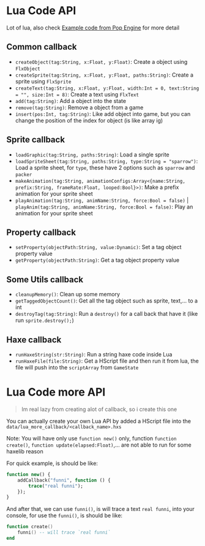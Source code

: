 # Lua Code API
Lot of lua, also check [Example code from Pop Engine](Example.md) for more detail

## Common callback
- `createObject(tag:String, x:Float, y:Float)`: Create a object using `FlxObject`
- `createSprite(tag:String, x:Float, y:Float, paths:String)`: Create a sprite using `FlxSprite`
- `createText(tag:String, x:Float, y:Float, width:Int = 0, text:String = "", size:Int = 8)`: Create a text using `FlxText`
- `add(tag:String)`: Add a object into the state
- `remove(tag:String)`: Remove a object from a game
- `insert(pos:Int, tag:String)`: Like add object into game, but you can change the position of the index for object (is like array ig)

## Sprite callback
- `loadGraphic(tag:String, paths:String)`: Load a single sprite
- `loadSpriteSheet(tag:String, paths:String, type:String = "sparrow")`: Load a sprite sheet, for `type`, these have 2 options such as `sparrow` and `packer`
- `makeAnimation(tag:String, animationConfigs:Array<{name:String, prefix:String, frameRate:Float, looped:Bool}>)`: Make a prefix animation for your sprite sheet
- `playAnimation(tag:String, animName:String, force:Bool = false)` | `playAnim(tag:String, animName:String, force:Bool = false)`: Play an animation for your sprite sheet

## Property callback
- `setProperty(objectPath:String, value:Dynamic)`: Set a tag object property value
- `getProperty(objectPath:String)`: Get a tag object property value

## Some Utils callback
- `cleanupMemory()`: Clean up some memory
- `getTaggedObjectCount()`: Get all the tag object such as sprite, text,... to a int
- `destroyTag(tag:String)`: Run a `destroy()` for a call back that have it (like run `sprite.destroy();`)

## Haxe callback
- `runHaxeString(str:String)`: Run a string haxe code inside Lua
- `runHaxeFile(file:String)`: Get a HScript file and then run it from lua, the file will push into the `scriptArray` from `GameState`

# Lua Code more API
> Im real lazy from creating alot of callback, so i create this one

You can actually create your own Lua API by added a HScript file into the `data/lua_more_callback/<callback_name>.hxs`

Note: You will have only use `function new()` only, function `function create()`, `function update(elapsed:Float)`,... are not able to run for some haxelib reason

For quick example, is should be like:
```haxe
function new() {
    addCallback("funni", function () {
        trace("real funni");
    });
}
```

And after that, we can use `funni()`, is will trace a text `real funni`, into your console, for use the `funni()`, is should be like:
```lua
function create()
    funni() -- will trace `real funni`
end
```